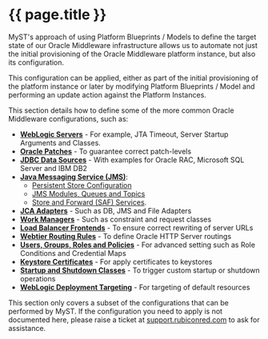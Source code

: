 # {{ page.title }}

MyST's approach of using Platform Blueprints / Models to define the target state of our Oracle Middleware infrastructure allows us to automate not just the initial provisioning of the Oracle Middleware platform instance, but also its configuration.

This configuration can be applied, either as part of the initial provisioning of the platform instance or later by modifying Platform Blueprints / Model and performing an update action against the Platform Instances.

This section details how to define some of the more common Oracle Middleware configurations, such as:
* **[WebLogic Servers](/platform/resources/weblogic/servers/README.md)** - For example, JTA Timeout, Server Startup Arguments and Classes.
* **[Oracle Patches](/platform/resources/weblogic/patches/README.md)** - To guarantee correct patch-levels
* **[JDBC Data Sources](/platform/resources/weblogic/jdbc/README.md)** - With examples for Oracle RAC, Microsoft SQL Server and IBM DB2
* **[Java Messaging Service (JMS)](/platform/resources/weblogic/jms/README.md)**:
  * [Persistent Store Configuration](/platform/resources/weblogic/jms/persistent-stores/README.md)
  * [JMS Modules, Queues and Topics](/platform/resources/weblogic/jms/modules/README.md)
  * [Store and Forward (SAF) Services](/platform/resources/weblogic/jms/store-and-forward/README.md).
* **[JCA Adapters](/platform/resources/weblogic/jca-adapters/README.md)** - Such as DB, JMS and File Adapters
* **[Work Managers](/platform/resources/weblogic/jms/work-managers/README.md)** - Such as constraint and request classes
* **[Load Balancer Frontends](/platform/resources/weblogic/servers/load-balancer-configuration.md)** - To ensure correct rewriting of server URLs
* **[Webtier Routing Rules](/platform/resources/weblogic/servers/web-tier.md)** - To define Oracle HTTP Server routings
* **[Users, Groups, Roles and Policies](/platform/resources/weblogic/servers/configuring-security.md)** - For advanced setting such as Role Conditions and Credential Maps
* **[Keystore Certificates](/platform/resources/weblogic/servers/applying-certificates.md)** - For apply certificates to keystores
* **[Startup and Shutdown Classes](/platform/resources/weblogic/servers/setting-startup-and-shutdown-classes.md)** - To trigger custom startup or shutdown operations
* **[WebLogic Deployment Targeting](/platform/resources/weblogic/servers/weblogic-deployment-targeting.md)** - For targeting of default resources

<!-- TO DO
* **Authentication Providers** - Such as configuring LDAP setup for WebLogic
* **Mail Sessions**
* **Enabling SSL Listen Port Globally**
* **Custom Identity and Trust Store**
-->

This section only covers a subset of the configurations that can be performed by MyST. If the configuration you need to apply is not documented here, please raise a ticket at [support.rubiconred.com](htttp://support.rubiconred.com) to ask for assistance.


